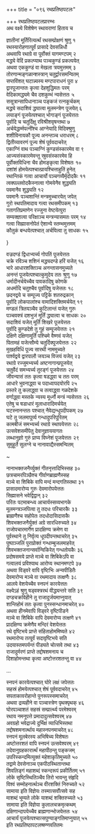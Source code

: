 +++
title = "०९६ रथप्रतिष्ठपटलः"

+++
रथप्रतिष्ठपटलप्रारम्भः    
अथ वक्ष्ये विशेषेण स्थावराणां हिताय च  

ज्ञातीनां मूर्तिरित्यर्त्थं रथसम्प्रोक्षणं श्रुणु १  
रथस्यारोहणात्पूर्वं प्रासादे देवसन्निधौ  
अथवापि रथाग्रे वा पूर्वोक्तं यागमण्टपम् २  
मद्ध्ये वेदिं प्रकल्प्याथ पञ्चकुण्डं प्रकल्पयेत्  
अथवा एककुण्डं वा मेखला त्रयमुत्तमम् ३  
तोरणान्मङ्गळान्शस्त्रान् चतुर्द्वारसमन्वितम्  
सप्तविंशत् घटान्न्यस्य मण्टपाराधनं पुरा ४  
द्वारपूजान्ततः कृत्वा देहशुद्धिमतः परम्  
वेदिकामद्ध्यमे चैव दशकुम्भं न्यसेत्ततः ५  
ससूत्रान्सापिधानाञ्च पङ्कजं रत्नकूर्चकम्  
मद्ध्ये सदाशिवं द्ध्यात्वा मूलमन्त्रेण पूजयेत् ६  
लयाङ्गं पूजयेत्पश्चात् भोगाङ्गं पूजयेत्ततः  
पूर्वादि च चतुर्दिक्षु रविश्रीशवृषन्तथा ७  
अर्चयेद्धर्म्मपत्नींश्च आग्नेयादि विदिक्श्रुणु  
शशीविनायकौ पूज्य अनन्तञ्च धराधरम् ८  
द्वितीय्यावरणं पूज्य शेषं पूर्ववदाचरेत्  
एकाग्निं वाथ पञ्चाग्निं कुण्डसंस्कारमेव वा ९  
आज्यसंस्कारमेवन्तु स्रुवसंस्कारमेव हि  
पूर्वोक्तविधिना चैव होमङ्कृत्वा विशेषतः १०  
दशांशं होमयेत्पश्चात्प्रायश्चित्ताहुतिं हुनेत्  
रथान्तिकं गत्वा आचार्यो पञ्चगव्यैर्मृदोदकैः ११  
त्वक्पल्लवोदकैस्नात्वा गोमयेनैव शुद्ध्यति  
पवमानैव शुद्ध्यति १२  
पवमानैः पञ्चशान्तिं मन्त्रमुच्चारयेत् जपेत्  
गुरो स्थपतिमादाय गत्वा रथसमीपकम् १३  
गतागतिप्रमाणेन रज्जुना वेष्टयेत्पुरा  
सम्यक्ज्ञात्वा परिक्षाञ्च मन्त्रन्यासमतः परम् १४  
गत्वा सिह्मासनोपेतं ऐशान्ये स्तम्भमुत्तमम्  
कौतुकं बन्धयेत्पश्चात् अर्चयित्वा तु साधकः १५  

}          

वज्रदण्डं द्विधाभ्यर्च्य गोपतिं पूजयेत्ततः  
चक्रे रविञ्च शशिनं मद्ध्यदण्डे हरिं यजेत् १६  
भारे आधारशक्तिञ्च अनन्तासनमुच्यते  
अनन्तं पूजयेत्पश्चात्कुमुदेय ततः श्रुणु १७  
धर्मादीनर्चयेच्चैव पावकादिषु कोणके  
अधर्मादि चतुश्चैव पूर्वादिषु यजेत्ततः १८  
छदनद्वये च सम्पूज्य पट्टिके शतरुद्रकान्  
पूर्वादि लोकपालांश्च वामादिशक्तिमर्चयेत् १९  
मण्डलं त्रितयञ्चैव कुटिलान्तं यजेत् गुरुः  
पञ्चवक्त्रं दशभुजं मूर्तिं द्ध्यात्वा च साधकः २०  
सदाशिवं यजेत् मूर्तिं शिखरे पूजयेत्ततः  
पूर्वादि कुण्डदेशे तु गुहं सम्पूजयेत्ततः २१  
दक्षिणे दक्षिणामूर्तिं पश्चिमे वैष्णवं यजेत्  
पितामहं यजेत्सौम्ये चतुर्दिक्पूजयेत्ततः २२  
मुखहविधिं पूज्य सारथी नाममुच्यते  
पार्श्वद्वये द्वारपालौ जयञ्च विजयं यजेत् २३  
रथाग्रे रज्जुमभ्यर्च्य अष्टनागान्प्रपूजयेत्  
चतुर्वेदं समभ्यर्च्य तुरङ्गं पूजयेत्ततः २४  
जीवन्यासं ततः कृत्वा षडद्ध्वा च ततः परम्  
आधारे भुवनाद्ध्वा च पदाध्वापदयोरपि २५  
प्रस्तरे तु कलाद्ध्वा च तत्वाद्ध्वा गळदेशके  
वर्णाद्ध्वा मस्तके न्यस्य मूर्ध्नौ मन्त्रं न्यसेत्ततः २६  
एतेषु च षडाधारं मूलाधारादिमर्चयेत्  
घटस्नानन्ततः पश्चात् नैवेद्यन्धूपदीपकम् २७  
घटे तु जलमापूर्य्य गन्धादुपरिपूरितम्  
कामबीजं समभ्यर्च्य रथाग्रे स्थापयेत्ततः २८  
उत्सवेशसमीपेतु देवानुज्ञाययागतः  
लब्धानुज्ञो गुरुं प्राप्य विघ्नेशं पूजयेत्ततः २९  
सुमुहूर्ते सुलग्ने च नानावाद्यैस्समन्वितम्  

~         

नानाभक्तजनैर्य्युक्तं गीतनृत्तादिभिस्सह ३०  
छत्रचामरपिञ्छैश्च गीर्वाणब्राह्मणैस्सह  
मञ्चे वा शिबिके वापि मन्दं मन्दगतिस्तथा ३१  
प्रासादमारोप्य गुरुः देवमारोपयेत्ततः  
सिह्मासने भवेद्विद्वान् ३२  
परितः पटमाबन्ध्य आचार्यस्सव्यभागके  
मूलमन्त्रञ्जपित्वा तु तदधः परिचारकैः ३३  
ब्राह्मणैश्च सहोपेतः तदधोदासिदासकैः  
शिवभक्तजनैर्युक्तं अग्रे सारधिरुच्यते ३४  
राजोपचारमार्गेण प्रादक्षिण्य क्रमेण वा  
पूर्वस्थाने तु निर्वृत्य धूपदीपन्तथाचरेत् ३५  
पुष्पाञ्जलिं पुराप्रोक्तं गन्धाम्बुजलमाहरेत्  
शिवभक्तजनान्सर्वान्विकिरेत् गन्धतोयकैः ३६  
प्रदोषसमये प्राप्ते मञ्चे वा शिबिकेऽपि वा  
गत्वालयं प्रविश्याथ आरोप्य स्थानमण्टपे ३७  
अथवा विड्वरे वापि वृष्टिभिः अन्यपीडितैः  
देवमारोप्य मञ्चे वा रथमादाय तत्क्षणैः ३८  
आलये वेशयेच्चैव स्नपनं कारयेत्ततः  
वक्ष्येऽहं श्रुणु षड्वक्त्ररथं वीद्ध्यन्तरे सति ३९  
दण्डचक्रविहीने तु राजादुर्जयमाप्नुयात्  
शान्तिहोमं ततः कृत्वा पुनस्सन्धानमाचरेत् ४०  
अथवा हीनमेवापि विड्वरे वृष्टिपीडने  
मञ्चे वा शिबिके वापि देवमारोप्य तत्क्षणे ४१  
प्रादक्षिण्य क्रमेणैव मन्दिरं वेशयेत्ततः  
रथे वृष्टिभये प्राप्ते संहिताहोममिष्यते ४२  
रथमारोप्य तत्पूर्वं सदावृष्टिभये सति  
उदयास्तमपर्यन्तं पीड्यते चोत्सवे तथा ४३  
राजादुर्मरणं प्राप्ते तद्दोषशमनाय च  
दिशाहोमन्तथा कृत्वा अष्टोत्तरशतन्तु वा ४४  

…          

स्नपनं कारयेत्पश्चात् घोरे लक्षं जपेत्ततः  
सहस्रं होमयेत्पश्चात् शेषं पूर्ववदाचरेत् ४५  
सपताकावरोहान्ते पुनरूपस्समाचरेत्  
अथवा द्रव्यहीने वा पञ्चास्त्रेण पृथक्पृथक् ४६  
घोरपञ्चाशतं सहस्रं सम्प्रार्त्थ्य परमेश्वरम्  
रथाय नमनूपत्ते प्रमादादुत्सवेश्वरम् ४७  
अवग्रहो भवेद्राज्ये दुर्भिक्षं व्याधिभिस्तथा  
तद्दोषशमनार्त्थाय महास्नपनमाचरेत् ४८  
स्नपनं मूलबेरस्य अभिषिच्य विशेषतः  
अष्टोत्तरशतं वापि स्नपनं उत्सवेश्वरम् ४९  
तदेवानुग्रहकारार्त्थं महापीठन्तु पङ्कजम्  
उपरिस्कन्दमित्युक्तं महेशाकृतिमुच्यते ५०  
तद्वामे देवसेनाञ्च एकपीठस्थितान्तथा  
शिवलिङ्गं महाशब्दं स्कन्दरूपं प्रकीर्तितम् ५१  
लोके सृष्टिस्थितिञ्चैव तिरो भावन्तु संहृदि  
विश्वं सम्मोहनार्त्थञ्च वीरशक्तिं निरुच्यते ५२  
सामाया इति विज्ञेयः तस्मात्सर्वोत्सवे सह  
माशब्दं भूम्यते लोके याशब्दं शक्तिरुच्यते ५३  
सामाया इति विज्ञेया कुलालचक्रमृत्कथम्  
दक्षिणान्दापयेच्चैव ब्राह्मणान्भोजयेत्ततः ५४  
आचार्यं पूजयेत्पश्चात्सपुण्याङ्गतिमाप्नुयात् ५५  
इति रथप्रतिष्ठापटलष्षण्णवतितमः  
